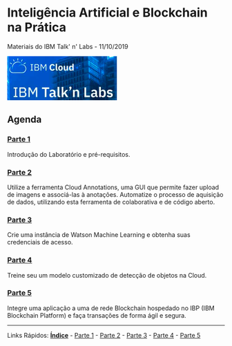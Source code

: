 # Inteligência Artificial e BIockchain na Prática 
Materiais do IBM Talk' n' Labs - 11/10/2019

<p align="left">
  <img src="./content/images/ibmcloud-talknlabs.PNG">
</p>

## Agenda

### [Parte 1](/content/md/intro.md)
Introdução do Laboratório e pré-requisitos.

### [Parte 2](/content/md/cloudannotations.md)
Utilize a ferramenta Cloud Annotations, uma GUI que permite fazer upload de imagens e associá-las à anotações. Automatize o processo de aquisição de dados, utilizando esta ferramenta de colaborativa e de código aberto.

### [Parte 3](/content/md/instancias.md)
Crie uma instância de Watson Machine Learning e obtenha suas credenciais de acesso.  


### [Parte 4](/content/md/treinamento.md)
Treine seu um modelo customizado de detecção de objetos na Cloud.

### [Parte 5](/content/md/rede-ibp.md)
Integre uma aplicação a uma de rede Blockchain hospedado no IBP (IBM Blockchain Platform) e faça transações de forma ágil e segura.


***
Links Rápidos:
**[Índice](https://github.com/plcpinho/talknlabs/)** - [Parte 1](/content/intro.md) - [Parte 2](/content/md/cloudannotations.md) - [Parte 3](/content/md/instancias.md) - [Parte 4](/content/md/treinamento.md) - [Parte 5](/content/md/rede-ibp.md)
